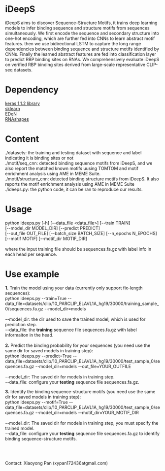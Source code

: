 # iDeepS
iDeepS aims to discover Sequence-Structure Motifs, it trains deep learning models to infer binding sequence and structure motifs from sequences simultaneously.
We first encode the sequence and secondary structure into one-hot encoding, which are further fed into CNNs to learn abstract motif features. 
then we use bidirectional LSTM to capture the long range dependencies between binding sequence and structure motifs identified by CNNs.
Finally the learned abstract features are fed into classification layer to predict RBP binding sites on RNAs.
We comprehensively evaluate iDeepS on verified RBP binding sites derived from large-scale representative CLIP-seq datasets.


# Dependency <br>
<a href=https://github.com/fchollet/keras/>keras 1.1.2 library</a> <br>
<a href=https://github.com/scikit-learn/scikit-learn>sklearn</a> <br>
<a href=https://github.com/fabriziocosta/EDeN>EDeN</a> <br>
<a href=https://bibiserv.cebitec.uni-bielefeld.de/download/tools/rnashapes.html>RNAshapes</a> <br>

# Content <br>
./datasets: the training and testing dataset with sequence and label indicating it is binding sites or not<br>
./motif/seq_cnn: detected binding sequence motifs from iDeepS, and we also report the matched known motifs uusing TOMTOM and motif enrichment analysis using AME in MEME Suite. <br>
./motif/structure_cnn: detected binding structure motifs from iDeepS. It also reports the motif enrichment analysis using AME in MEME Suite<br>
./ideeps.py: the python code, it can be ran to reproduce our results. <br>


# Usage

 python ideeps.py [-h] [--data_file <data_file>] [--train TRAIN] <br>
                [--model_dir MODEL_DIR] [--predict PREDICT] <br>
                [--out_file OUT_FILE] [--batch_size BATCH_SIZE] <nr>
                [--n_epochs N_EPOCHS]  [--motif MOTIF]   [--motif_dir MOTIF_DIR] <br> <br>
where the input training file should be sequences.fa.gz with label info in each head per sequence.<br>

# Use example
<b>1.</b> Train the model using your data (currently only support fix-length sequences): <br>
python ideeps.py --train=True --data_file=datasets/clip/10_PARCLIP_ELAVL1A_hg19/30000/training_sample_0/sequences.fa.gz --model_dir=models
<br> <br>
--model_dir: the dir used to save the trained model, which is used for prediction step. <br>
 --data_file: the <b>training</b> sequence file sequences.fa.gz with label informaiton in the head. <br>
<br>
<b>2.</b> Predict the binding probability for your sequences (you need use the same dir for saved models in training step): <br>
 python ideeps.py --predict=True --data_file=datasets/clip/10_PARCLIP_ELAVL1A_hg19/30000/test_sample_0/sequences.fa.gz --model_dir=models --out_file=YOUR_OUTFILE
<br> <br>
--model_dir: The saved dir for models in training step. <br>
--data_file: configure your <b>testing</b> sequence file sequences.fa.gz.

<b>3.</b> Identify the binding sequence-structure motifs (you need use the same dir for saved models in training step): <br>
 python ideeps.py --motif=True --data_file=datasets/clip/10_PARCLIP_ELAVL1A_hg19/30000/test_sample_0/sequences.fa.gz --model_dir=models --motif_dir=YOUR_MOTIF_DIR
<br> <br>
--model_dir: The saved dir for models in training step, you must specify the trained model. <br>
--data_file: configure your <b>testing</b> sequence file sequences.fa.gz to identify binding sequence-structure motifs.

<br><br> 

Contact: Xiaoyong Pan (xypan172436atgmail.com)
